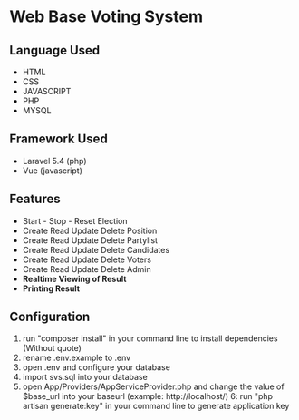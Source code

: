 # Web Base Voting System

## Language Used
- HTML
- CSS
- JAVASCRIPT
- PHP
- MYSQL

## Framework Used
- Laravel 5.4 (php)
- Vue (javascript)

## Features
- Start - Stop - Reset Election
- Create Read Update Delete Position
- Create Read Update Delete Partylist
- Create Read Update Delete Candidates
- Create Read Update Delete Voters
- Create Read Update Delete Admin
- **Realtime Viewing of Result**
- **Printing Result**

## Configuration
1. run "composer install" in your command line to install dependencies (Without quote)
2. rename .env.example to .env
3. open .env and configure your database
4. import svs.sql into your database
5. open App/Providers/AppServiceProvider.php and change the value of $base_url into your baseurl (example: http://localhost/)
6: run "php artisan generate:key" in your command line to generate application key
